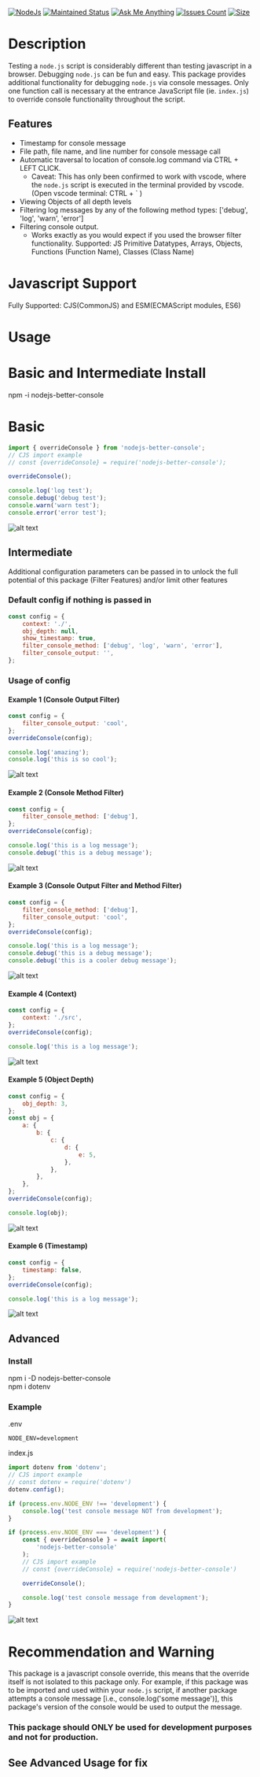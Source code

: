 [![NodeJs][nodejs-image]][nodejs-url] 
[![Maintained Status][maintained-image]][maintained-url] 
[![Ask Me Anything][ask-image]][ask-url] 
[![Issues Count][issues-image]][issues-url]
[![Size][size-image]][size-url] 

[nodejs-image]:https://img.shields.io/badge/Node.js-43853D
[nodejs-url]:https://nodejs.org/

[maintained-image]:https://img.shields.io/badge/Maintained%3F-yes-green.svg
[maintained-url]:https://github.com/SanjayDookhoo/nodejs-better-console

[ask-image]:https://img.shields.io/badge/Ask%20me-anything-1abc9c.svg
[ask-url]:mailto:sanjaydookhoo@msn.com?subject=nodejs-better-console

[issues-image]:https://img.shields.io/github/issues/SanjayDookhoo/nodejs-better-console.svg
[issues-url]:https://github.com/SanjayDookhoo/nodejs-better-console/issues

[size-image]:https://img.shields.io/bundlephobia/min/nodejs-better-console
[size-url]:https://www.npmjs.com/package/nodejs-better-console

# Description

Testing a `node.js` script is considerably different than testing javascript in a browser. Debugging `node.js` can be fun and easy. This package provides additional functionality for debugging `node.js` via console messages. Only one function call is necessary at the entrance JavaScript file (ie. `index.js`) to override console functionality throughout the script.

## Features

-   Timestamp for console message
-   File path, file name, and line number for console message call
-   Automatic traversal to location of console.log command via CTRL + LEFT CLICK.
    -   Caveat: This has only been confirmed to work with vscode, where the `node.js` script is executed in the terminal provided by vscode. (Open vscode terminal: CTRL + ` )
-   Viewing Objects of all depth levels
-   Filtering log messages by any of the following method types: ['debug', 'log', 'warn', 'error']
-   Filtering console output.
    -   Works exactly as you would expect if you used the browser filter functionality. Supported: JS Primitive Datatypes, Arrays, Objects, Functions (Function Name), Classes (Class Name)

# Javascript Support

Fully Supported: CJS(CommonJS) and ESM(ECMAScript modules, ES6)

# Usage

# Basic and Intermediate Install

npm -i nodejs-better-console

# Basic

```javascript
import { overrideConsole } from 'nodejs-better-console';
// CJS import example
// const {overrideConsole} = require('nodejs-better-console');

overrideConsole();

console.log('log test');
console.debug('debug test');
console.warn('warn test');
console.error('error test');
```
![alt text](https://github.com/SanjayDookhoo/nodejs-better-console/blob/media/basic.png?raw=true)

## Intermediate

Additional configuration parameters can be passed in to unlock the full potential of this package (Filter Features) and/or limit other features

### Default config if nothing is passed in

```javascript
const config = {
    context: './',
    obj_depth: null,
    show_timestamp: true,
    filter_console_method: ['debug', 'log', 'warn', 'error'],
    filter_console_output: '',
};
```

### Usage of config

#### Example 1 (Console Output Filter)

```javascript
const config = {
    filter_console_output: 'cool',
};
overrideConsole(config);

console.log('amazing');
console.log('this is so cool');
```
![alt text](https://github.com/SanjayDookhoo/nodejs-better-console/blob/media/intermediate_example_1.png?raw=true)

#### Example 2 (Console Method Filter)

```javascript
const config = {
    filter_console_method: ['debug'],
};
overrideConsole(config);

console.log('this is a log message');
console.debug('this is a debug message');
```
![alt text](https://github.com/SanjayDookhoo/nodejs-better-console/blob/media/intermediate_example_2.png?raw=true)

#### Example 3 (Console Output Filter and Method Filter)

```javascript
const config = {
    filter_console_method: ['debug'],
    filter_console_output: 'cool',
};
overrideConsole(config);

console.log('this is a log message');
console.debug('this is a debug message');
console.debug('this is a cooler debug message');
```
![alt text](https://github.com/SanjayDookhoo/nodejs-better-console/blob/media/intermediate_example_3.png?raw=true)

#### Example 4 (Context)

```javascript
const config = {
    context: './src',
};
overrideConsole(config);

console.log('this is a log message');
```
![alt text](https://github.com/SanjayDookhoo/nodejs-better-console/blob/media/intermediate_example_4.png?raw=true)

#### Example 5 (Object Depth)

```javascript
const config = {
    obj_depth: 3,
};
const obj = {
    a: {
        b: {
            c: {
                d: {
                    e: 5,
                },
            },
        },
    },
};
overrideConsole(config);

console.log(obj);
```
![alt text](https://github.com/SanjayDookhoo/nodejs-better-console/blob/media/intermediate_example_5.png?raw=true)

#### Example 6 (Timestamp)

```javascript
const config = {
    timestamp: false,
};
overrideConsole(config);

console.log('this is a log message');
```
![alt text](https://github.com/SanjayDookhoo/nodejs-better-console/blob/media/intermediate_example_6.png?raw=true)

## Advanced

### Install

npm i -D nodejs-better-console<br/>
npm i dotenv

### Example

.env

```
NODE_ENV=development
```

index.js

```javascript
import dotenv from 'dotenv';
// CJS import example
// const dotenv = require('dotenv')
dotenv.config();

if (process.env.NODE_ENV !== 'development') {
    console.log('test console message NOT from development');
}

if (process.env.NODE_ENV === 'development') {
    const { overrideConsole } = await import(
        'nodejs-better-console'
    );
    // CJS import example
    // const {overrideConsole} = require('nodejs-better-console')

    overrideConsole();

    console.log('test console message from development');
}
```
![alt text](https://github.com/SanjayDookhoo/nodejs-better-console/blob/media/advanced.png?raw=true)

# Recommendation and Warning

This package is a javascript console override, this means that the override itself is not isolated to this package only. For example, if this package was to be imported and used within your `node.js` script, if another package attempts a console message [i.e., console.log('some message')], this package's version of the console would be used to output the message.

### This package should ONLY be used for development purposes and not for production.

## See Advanced Usage for fix
